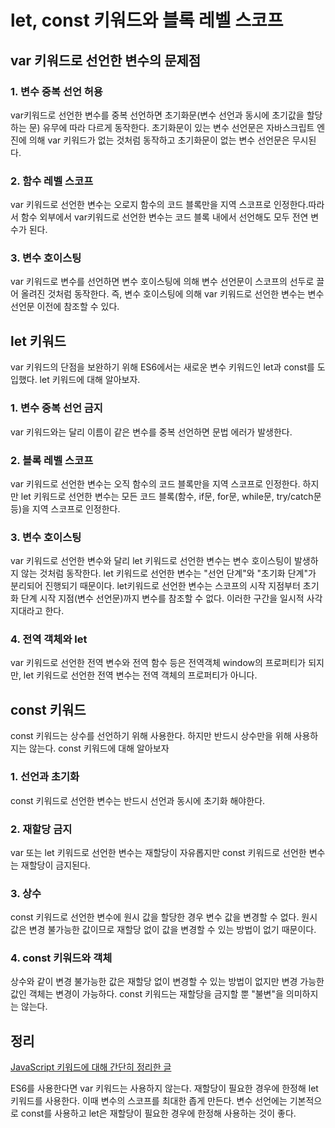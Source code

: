 # let, const 키워드와 블록 레벨 스코프

## var 키워드로 선언한 변수의 문제점

### 1. 변수 중복 선언 허용

var키워드로 선언한 변수를 중복 선언하면 초기화문(변수 선언과 동시에 초기값을 할당하는 문) 유무에 따라 다르게 동작한다. 초기화문이 있는 변수 선언문은 자바스크립트 엔진에 의해 var 키워드가 없는 것처럼 동작하고 초기화문이 없는 변수 선언문은 무시된다.

### 2. 함수 레벨 스코프

var 키워드로 선언한 변수는 오로지 함수의 코드 블록만을 지역 스코프로 인정한다.따라서 함수 외부에서 var키워드로 선언한 변수는 코드 블록 내에서 선언해도 모두 전연 변수가 된다.

### 3. 변수 호이스팅

var 키워드로 변수를 선언하면 변수 호이스팅에 의해 변수 선언문이 스코프의 선두로 끌어 올려진 것처럼 동작한다.
즉, 변수 호이스팅에 의해 var 키워드로 선언한 변수는 변수 선언문 이전에 참조할 수 있다.

## let 키워드

var 키워드의 단점을 보완하기 위해 ES6에서는 새로운 변수 키워드인 let과 const를 도입했다. let 키워드에 대해 알아보자.

### 1. 변수 중복 선언 금지

var 키워드와는 달리 이름이 같은 변수를 중복 선언하면 문법 에러가 발생한다.

### 2. 블록 레벨 스코프

var 키워드로 선언한 변수는 오직 함수의 코드 블록만을 지역 스코프로 인정한다. 하지만 let 키워드로 선언한 변수는 모든 코드 블록(함수, if문, for문, while문, try/catch문 등)을 지역 스코프로 인정한다.

### 3. 변수 호이스팅

var 키워드로 선언한 변수와 달리 let 키워드로 선언한 변수는 변수 호이스팅이 발생하지 않는 것처럼 동작한다.
let 키워드로 선언한 변수는 "선언 단계"와 "초기화 단계"가 분리되어 진행되기 때문이다. let키워드로 선언한 변수는 스코프의 시작 지점부터 초기화 단계 시작 지점(변수 선언문)까지 변수를 참조할 수 없다. 이러한 구간을 일시적 사각지대라고 한다.

### 4. 전역 객체와 let

var 키워드로 선언한 전역 변수와 전역 함수 등은 전역객체 window의 프로퍼티가 되지만, let 키워드로 선언한 전역 변수는 전역 객체의 프로퍼티가 아니다.

## const 키워드

const 키워드는 상수를 선언하기 위해 사용한다. 하지만 반드시 상수만을 위해 사용하지는 않는다. const 키워드에 대해 알아보자

### 1. 선언과 초기화

const 키워드로 선언한 변수는 반드시 선언과 동시에 초기화 해야한다.

### 2. 재할당 금지

var 또는 let 키워드로 선언한 변수는 재할당이 자유롭지만 const 키워드로 선언한 변수는 재할당이 금지된다.

### 3. 상수

const 키워드로 선언한 변수에 원시 값을 할당한 경우 변수 값을 변경할 수 없다. 원시 값은 변경 불가능한 값이므로 재할당 없이 값을 변경할 수 있는 방법이 없기 때문이다.

### 4. const 키워드와 객체

상수와 같이 변경 불가능한 값은 재할당 없이 변경할 수 있는 방법이 없지만 변경 가능한 값인 객체는 변경이 가능하다. const 키워드는 재할당을 금지할 뿐 "불변"을 의미하지는 않는다.

## 정리

[JavaScript 키워드에 대해 간단히 정리한 글](https://velog.io/@jjh099/JavaScripts-JavaScripts-%EC%8B%9C%EC%9E%91%ED%95%98%EA%B8%B0)

ES6를 사용한다면 var 키워드는 사용하지 않는다.
재할당이 필요한 경우에 한정해 let 키워드를 사용한다. 이때 변수의 스코프를 최대한 좁게 만든다.
변수 선언에는 기본적으로 const를 사용하고 let은 재할당이 필요한 경우에 한정해 사용하는 것이 좋다.
